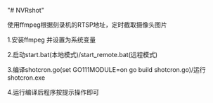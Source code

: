 "# NVRshot"
 
使用ffmpeg根据刻录机的RTSP地址，定时截取摄像头图片

1.安装ffmpeg 并设置为系统变量

2.启动start.bat(本地模式)/start_remote.bat(远程模式)

3.编译shotcron.go(set GO111MODULE=on go build shotcron.go)/运行shotcron.exe
 
4.运行编译后程序按提示操作即可